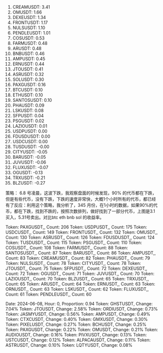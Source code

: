 1. CREAMUSDT: 3.41
2. OMUSDT: 1.66
3. DEXEUSDT: 1.34
4. FRONTUSDT: 1.17
5. NULSUSDT: 1.10
6. PENDLEUSDT: 1.01
7. COSUSDT: 0.53
8. FARMUSDT: 0.48
9. ARUSDT: 0.48
10. BNBUSDT: 0.46
11. AMPUSDT: 0.45
12. ERNUSDT: 0.44
13. JTOUSDT: 0.41
14. ASRUSDT: 0.32
15. SOLUSDT: 0.30
16. PAXGUSDT: 0.16
17. BTCUSDT: 0.10
18. ETHUSDT: 0.10
19. SANTOSUSDT: 0.10
20. PHAUSDT: 0.09
21. LSKUSDT: 0.08
22. SFPUSDT: 0.04
23. PSGUSDT: 0.02
24. LAZIOUSDT: 0.01
25. USDPUSDT: 0.00
26. FDUSDUSDT: 0.00
27. USDCUSDT: 0.00
28. TUSDUSDT: -0.00
29. CITYUSDT: -0.05
30. BARUSDT: -0.05
31. JUVUSDT: -0.06
32. FLUXUSDT: -0.07
33. OGUSDT: -0.13
34. TRXUSDT: -0.21
35. BLZUSDT: -0.27



策略： 6.8 号凌晨，这波下跌，我观察盘面的时候发现，90% 的代币都在下跌，但是有些代币，没有下跌，下跌的速度非常快，大概1个小时所有的代币，都已经有了反应：利用这个策略，我分析了，345 月份，在1小时的数据，如果90%的代币，都在下跌，找到不跌的，按照次数排列，做好找到了一部分代币，上图是3.1买入，5.31号卖出。对比btc  eth  bnb  sol  的收益率。

Token: PAXGUSDT,, Count: 206
Token: USDPUSDT,, Count: 175
Token: USDCUSDT,, Count: 149
Token: FRONTUSDT,, Count: 132
Token: OMUSDT,, Count: 130
Token: ASRUSDT,, Count: 126
Token: FDUSDUSDT,, Count: 124
Token: TUSDUSDT,, Count: 115
Token: PSGUSDT,, Count: 110
Token: COSUSDT,, Count: 108
Token: FARMUSDT,, Count: 88
Token: SANTOSUSDT,, Count: 87
Token: BARUSDT,, Count: 86
Token: AMPUSDT,, Count: 83
Token: CREAMUSDT,, Count: 82
Token: PHAUSDT,, Count: 79
Token: NULSUSDT,, Count: 78
Token: CITYUSDT,, Count: 78
Token: JTOUSDT,, Count: 75
Token: SFPUSDT,, Count: 72
Token: DEXEUSDT,, Count: 72
Token: OGUSDT,, Count: 71
Token: JUVUSDT,, Count: 70
Token: LAZIOUSDT,, Count: 70
Token: BLZUSDT,, Count: 65
Token: TRXUSDT,, Count: 65
Token: ARUSDT,, Count: 64
Token: ERNUSDT,, Count: 63
Token: ORNUSDT,, Count: 63
Token: LSKUSDT,, Count: 62
Token: FLUXUSDT,, Count: 61
Token: PENDLEUSDT,, Count: 60

Date: 2024-06-08, Hour: 0, Proportion: 0.94
Token: GHSTUSDT, Change: 7.04%
Token: JTOUSDT, Change: 2.58%
Token: ORDIUSDT, Change: 0.73%
Token: JASMYUSDT, Change: 0.56%
Token: AMPUSDT, Change: 0.49%
Token: CTXCUSDT, Change: 0.40%
Token: GMXUSDT, Change: 0.30%
Token: PIXELUSDT, Change: 0.27%
Token: BCHUSDT, Change: 0.25%
Token: PAXGUSDT, Change: 0.22%
Token: OMUSDT, Change: 0.21%
Token: AUDIOUSDT, Change: 0.16%
Token: PIVXUSDT, Change: 0.13%
Token: USTCUSDT, Change: 0.12%
Token: ALPACAUSDT, Change: 0.11%
Token: ASTRUSDT, Change: 0.10%
Token: LQTYUSDT, Change: 0.08%